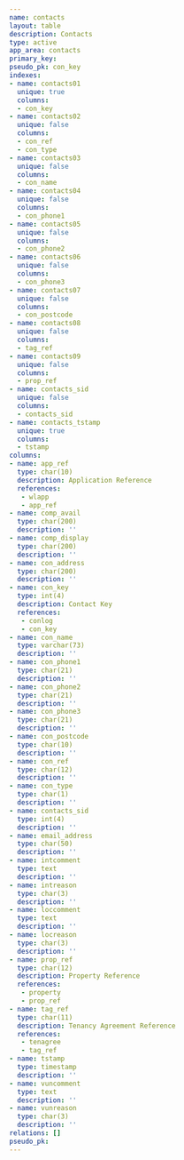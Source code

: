 ```yaml
---
name: contacts
layout: table
description: Contacts
type: active
app_area: contacts
primary_key: 
pseudo_pk: con_key
indexes:
- name: contacts01
  unique: true
  columns:
  - con_key
- name: contacts02
  unique: false
  columns:
  - con_ref
  - con_type
- name: contacts03
  unique: false
  columns:
  - con_name
- name: contacts04
  unique: false
  columns:
  - con_phone1
- name: contacts05
  unique: false
  columns:
  - con_phone2
- name: contacts06
  unique: false
  columns:
  - con_phone3
- name: contacts07
  unique: false
  columns:
  - con_postcode
- name: contacts08
  unique: false
  columns:
  - tag_ref
- name: contacts09
  unique: false
  columns:
  - prop_ref
- name: contacts_sid
  unique: false
  columns:
  - contacts_sid
- name: contacts_tstamp
  unique: true
  columns:
  - tstamp
columns:
- name: app_ref
  type: char(10)
  description: Application Reference
  references:
   - wlapp
   - app_ref
- name: comp_avail
  type: char(200)
  description: ''
- name: comp_display
  type: char(200)
  description: ''
- name: con_address
  type: char(200)
  description: ''
- name: con_key
  type: int(4)
  description: Contact Key
  references:
   - conlog
   - con_key
- name: con_name
  type: varchar(73)
  description: ''
- name: con_phone1
  type: char(21)
  description: ''
- name: con_phone2
  type: char(21)
  description: ''
- name: con_phone3
  type: char(21)
  description: ''
- name: con_postcode
  type: char(10)
  description: ''
- name: con_ref
  type: char(12)
  description: ''
- name: con_type
  type: char(1)
  description: ''
- name: contacts_sid
  type: int(4)
  description: ''
- name: email_address
  type: char(50)
  description: ''
- name: intcomment
  type: text
  description: ''
- name: intreason
  type: char(3)
  description: ''
- name: loccomment
  type: text
  description: ''
- name: locreason
  type: char(3)
  description: ''
- name: prop_ref
  type: char(12)
  description: Property Reference
  references:
   - property
   - prop_ref
- name: tag_ref
  type: char(11)
  description: Tenancy Agreement Reference
  references:
   - tenagree
   - tag_ref
- name: tstamp
  type: timestamp
  description: ''
- name: vuncomment
  type: text
  description: ''
- name: vunreason
  type: char(3)
  description: ''
relations: []
pseudo_pk: 
---
```


